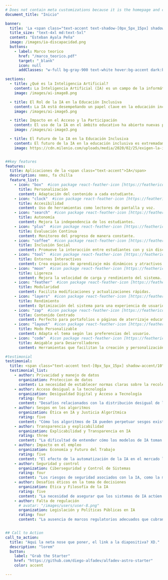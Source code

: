 ```yaml
---
# Does not contain meta customizations because it is the homepage and config is already set in the config file
document_title: "Inicio"

banner:
  title: 'La <span class="text-accent text-shadow-[0px_5px_15px] shadow-accent/10">La Inteligencia Artificial</span>  aplicada al aprendizaje como soporte para personas con <span class="text-secondary"> discapacidad</span>'
  title_size: "text-4xl md:text-5xl"
  content: "Esteban Ayala Peña"  
  image: /images/ia-discapacidad.png
  buttons:
    - label: Marco teorico
      href: "/marco_teorico.pdf"
      target: "_blank"
      icon: null
      addClasses: "w-full bg-gray-900 text-white hover:bg-accent dark:border-white/10 dark:border"

sections:
  - title: ¿Qué es la Inteligencia Artificial?
    content: La Inteligencia Artificial (IA) es un campo de la informática que busca desarrollar sistemas capaces de realizar tareas que requieren inteligencia humana, como la percepción, el razonamiento, el aprendizaje y la toma de decisiones. A través de diversas tecnologías, la IA permite a las máquinas "aprender" de los datos, adaptarse a diferentes contextos y realizar tareas complejas de manera autónoma.
    image: /images/ai-image8.png

  - title: El Rol de la IA en la Educación Inclusiva
    content: La IA está desempeñando un papel clave en la educación inclusiva, al permitir que las personas con diversas discapacidades tengan acceso a oportunidades de aprendizaje que antes podrían haber sido inaccesibles. La educación inclusiva busca integrar a todos los estudiantes, independientemente de sus habilidades o discapacidades, en el mismo entorno educativo, y la IA facilita esta inclusión al proporcionar herramientas personalizadas que se adaptan a las necesidades específicas de cada alumno.
    image: /images/ai-image5.png

  - title: Impacto en el Acceso y la Participación
    content: El uso de la IA en el ámbito educativo ha abierto nuevas puertas para mejorar el acceso a los contenidos, la participación en las actividades académicas y la interacción social entre los estudiantes. Gracias a herramientas impulsadas por IA, los estudiantes con discapacidades pueden disfrutar de un entorno de aprendizaje más accesible y participativo. La IA elimina barreras tradicionales, como la falta de materiales adaptados o el acceso limitado a métodos de enseñanza especializados.
    image: /images/ai-image3.png

  - title: El Futuro de la IA en la Educación Inclusiva
    content: El futuro de la IA en la educación inclusiva es extremadamente prometedor. Se espera que en los próximos años las herramientas basadas en IA continúen evolucionando, ofreciendo experiencias de aprendizaje aún más personalizadas y adaptativas. Las plataformas de aprendizaje autónomas y los sistemas de asistencia inteligente tienen el potencial de transformar el acceso a la educación, permitiendo que todos los estudiantes, independientemente de sus habilidades o discapacidades, reciban la enseñanza que necesitan para alcanzar su máximo potencial.
    image: https://cdn.milenio.com/uploads/media/2020/02/25/exigen-la-intervencion-de-autoridades.jpg


##key features
features:
  title: Aplicaciones de la <span class="text-accent">IA</span>
  description: nmms, fa chilla
  feature_list:
    - icon: "box"  #icon package react-feather-icon [https://feathericons.com/]
      title: Personalización
      content: Adaptación del contenido a cada estudiante. 
    - icon: "clock"  #icon package react-feather-icon [https://feathericons.com/]
      title: Accesibilidad
      content: Uso de herramientas como lectores de pantalla y voz.
    - icon: "search"  #icon package react-feather-icon [https://feathericons.com/]
      title: Autonomía
      content: Mejora la independencia de los estudiantes.
    - icon: "plus"  #icon package react-feather-icon [https://feathericons.com/]
      title: Evaluación Continua
      content: Monitoreo del progreso de manera constante.
    - icon: "coffee"  #icon package react-feather-icon [https://feathericons.com/]
      title: Inclusión Social
      content: Promueve la interacción entre estudiantes con y sin discapacidad.
    - icon: "tool"  #icon package react-feather-icon [https://feathericons.com/]
      title: Entornos Interactivos
      content: Crea espacios de aprendizaje más dinámicos y atractivos.
    - icon: "moon"  #icon package react-feather-icon [https://feathericons.com/]
      title: Ligereza
      content: Mejora la velocidad de carga y rendimiento del sistema.
    - icon: "feather"  #icon package react-feather-icon [https://feathericons.com/]
      title: Modularidad
      content: Facilita modificaciones y actualizaciones rápidas.
    - icon: "layers"  #icon package react-feather-icon [https://feathericons.com/]
      title: Rendimiento
      content: Optimización del sistema para una experiencia de usuario más fluida.
    - icon: "zap"  #icon package react-feather-icon [https://feathericons.com/]
      title: Contenido Centrado
      content: Perfecto para portafolios o páginas de aterrizaje educativas.
    - icon: "layout"  #icon package react-feather-icon [https://feathericons.com/]
      title: Modo Personalizable
      content: Adapta el tema según las preferencias del usuario.
    - icon: "code"  #icon package react-feather-icon [https://feathericons.com/]
      title: Amigable para Desarrolladores
      content: Herramientas que facilitan la creación y personalización

#testimonial
testimonial:
  title: <span class="text-accent text-[0px_5px_15px] shadow-accent/10">Retos y Desafios</span> de la IA
  testimonial_list:
    - author: Privacidad y manejo de datos
      organization: Proteccion de datos
      content: La necesidad de establecer normas claras sobre la recolección, almacenamiento y uso de los datos personales para evitar violaciones de privacidad.
    - author: Acceso desigual a la tecnología
      organization: Desigualdad Digital y Acceso a Tecnología
      rating: four
      content: "Desafíos relacionados con la distribución desigual de la infraestructura tecnológica que limita el acceso a IA en diversas regiones."
    - author: Sesgos en los algoritmos
      organization: Ética en IA y Justicia Algorítmica
      rating: five
      content: "Cómo los algoritmos de IA pueden perpetuar sesgos existentes en los datos y cómo esto puede afectar decisiones en áreas críticas."
    - author: Transparencia y explicabilidad
      organization: Explicabilidad y Transparencia en IA
      rating: three
      content: "La dificultad de entender cómo los modelos de IA toman decisiones, especialmente en aplicaciones críticas como la medicina y la justicia."
    - author: Impacto en el empleo
      organization: Economía y Futuro del Trabajo
      rating: five
      content: "El efecto de la automatización de la IA en el mercado laboral y los posibles desplazamientos de trabajo, además de cómo adaptarse a esta transición."
    - author: Seguridad y control
      organization: Ciberseguridad y Control de Sistemas
      rating: four
      content: "Los riesgos de seguridad asociados con la IA, como la manipulación o el mal uso de los sistemas de IA en sectores sensibles"
    - author: Desafíos éticos en la toma de decisiones
      organization: Ética y Filosofía de la IA
      rating: five
      content: "La necesidad de asegurar que los sistemas de IA actúen de manera ética, especialmente cuando se les otorgan funciones de toma de decisiones en lugar de humanos."
    - author: Falta de regulación
      # avatar: "/images/users/user-8.png"
      organization: Legislación y Políticas Públicas en IA
      rating: four
      content: "La ausencia de marcos regulatorios adecuados que cubran la rápida evolución de la IA y los posibles impactos de su uso."


## Call to Action
call_to_action:
  title: "Aqui la neta nose que poner, el link a la diapositiva? XD."
  description: "lorem"
  button: 
    label: "Grab the Starter"
    href: "https://github.com/diego-alfadev/alfadev-astro-starter"
    color: accent

---
```

